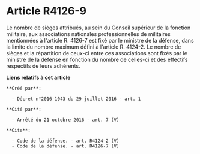 # Article R4126-9

Le nombre de sièges attribués, au sein du Conseil supérieur de la fonction militaire, aux associations nationales
professionnelles de militaires mentionnées à l'article R. 4126-7 est fixé par le ministre de la défense, dans la limite du
nombre maximum défini à l'article R. 4124-2. Le nombre de sièges et la répartition de ceux-ci entre ces associations sont
fixés par le ministre de la défense en fonction du nombre de celles-ci et des effectifs respectifs de leurs adhérents.

**Liens relatifs à cet article**

	**Créé par**:

	  - Décret n°2016-1043 du 29 juillet 2016 - art. 1

	**Cité par**:

	  - Arrêté du 21 octobre 2016 - art. 7 (V)

	**Cite**:

	  - Code de la défense. - art. R4124-2 (V)
	  - Code de la défense. - art. R4126-7 (V)
